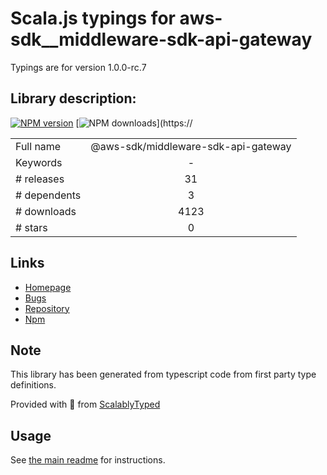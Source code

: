 
# Scala.js typings for aws-sdk__middleware-sdk-api-gateway

Typings are for version 1.0.0-rc.7

## Library description:
[![NPM version](https://img.shields.io/npm/v/@aws-sdk/middleware-sdk-api-gateway/rc.svg)](https://www.npmjs.com/package/@aws-sdk/middleware-sdk-api-gateway) [![NPM downloads](https://img.shields.io/npm/dm/@aws-sdk/middleware-sdk-api-gateway.svg)](https://

|                    |                 |
| ------------------ | :-------------: |
| Full name          | @aws-sdk/middleware-sdk-api-gateway |
| Keywords           | - |
| # releases         | 31 |
| # dependents       | 3 |
| # downloads        | 4123 |
| # stars            | 0 |

## Links
- [Homepage](https://github.com/aws/aws-sdk-js-v3/tree/master/packages/middleware-sdk-api-gateway)
- [Bugs](https://github.com/aws/aws-sdk-js-v3/issues)
- [Repository](https://github.com/aws/aws-sdk-js-v3)
- [Npm](https://www.npmjs.com/package/%40aws-sdk%2Fmiddleware-sdk-api-gateway)
    


## Note
This library has been generated from typescript code from first party type definitions.

Provided with :purple_heart: from [ScalablyTyped](https://github.com/oyvindberg/ScalablyTyped)

## Usage
See [the main readme](../../readme.md) for instructions.


